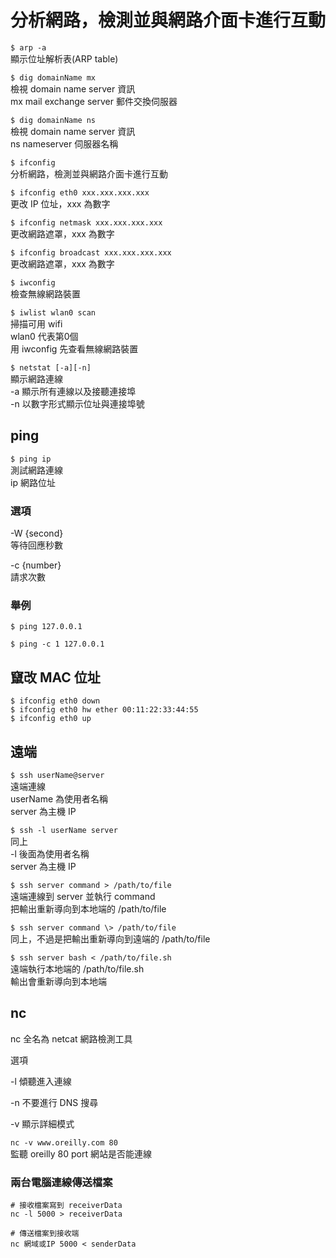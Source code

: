 # 分析網路，檢測並與網路介面卡進行互動

`$ arp -a`  
顯示位址解析表\(ARP table\)

`$ dig domainName mx`  
檢視 domain name server 資訊  
mx mail exchange server 郵件交換伺服器

`$ dig domainName ns`  
檢視 domain name server 資訊  
ns nameserver 伺服器名稱

`$ ifconfig`   
分析網路，檢測並與網路介面卡進行互動

`$ ifconfig eth0 xxx.xxx.xxx.xxx`  
更改 IP 位址，xxx 為數字

`$ ifconfig netmask xxx.xxx.xxx.xxx`  
更改網路遮罩，xxx 為數字

`$ ifconfig broadcast xxx.xxx.xxx.xxx`  
更改網路遮罩，xxx 為數字

`$ iwconfig`   
檢查無線網路裝置

`$ iwlist wlan0 scan`  
掃描可用 wifi  
wlan0 代表第0個  
用 iwconfig 先查看無線網路裝置

`$ netstat [-a][-n]`  
顯示網路連線  
-a 顯示所有連線以及接聽連接埠  
-n 以數字形式顯示位址與連接埠號

## ping

`$ ping ip`  
測試網路連線  
ip 網路位址

### 選項

-W {second}  
等待回應秒數

-c {number}  
請求次數

### 舉例

`$ ping 127.0.0.1`

`$ ping -c 1 127.0.0.1`

## 竄改 MAC 位址

```text
$ ifconfig eth0 down
$ ifconfig eth0 hw ether 00:11:22:33:44:55
$ ifconfig eth0 up
```

## 遠端

`$ ssh userName@server`  
遠端連線  
userName 為使用者名稱  
server 為主機 IP

`$ ssh -l userName server`  
同上  
-l 後面為使用者名稱  
server 為主機 IP

`$ ssh server command > /path/to/file`  
遠端連線到 server 並執行 command  
把輸出重新導向到本地端的 /path/to/file

`$ ssh server command \> /path/to/file`  
同上，不過是把輸出重新導向到遠端的 /path/to/file

`$ ssh server bash < /path/to/file.sh`  
遠端執行本地端的 /path/to/file.sh  
輸出會重新導向到本地端

## nc

nc 全名為 netcat 網路檢測工具

選項

-l 傾聽進入連線

-n 不要進行 DNS 搜尋

-v 顯示詳細模式

`nc -v www.oreilly.com 80`  
監聽 oreilly 80 port 網站是否能連線

### 兩台電腦連線傳送檔案

```text
# 接收檔案寫到 receiverData
nc -l 5000 > receiverData

# 傳送檔案到接收端
nc 網域或IP 5000 < senderData
```

